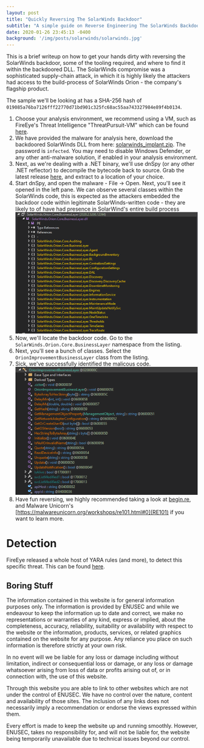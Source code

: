 ```yaml
---
layout: post
title: "Quickly Reversing The SolarWinds Backdoor"
subtitle: "A simple guide on Reverse Engineering The SolarWinds Backdoor"
date: 2020-01-26 23:45:13 -0400
background: '/img/posts/solarwinds/solarwinds.jpg'
---
```


This is a brief writeup on how to get your hands dirty with reversing the SolarWinds backdoor, some of the tooling required, and where to find it within the backdoored DLL. The SolarWinds compromise was a sophisticated supply-chain attack, in which it is highly likely the attackers had access to the build-process of SolarWinds Orion - the company's flagship product.

The sample we'll be looking at has a SHA-256 hash of `019085a76ba7126fff22770d71bd901c325fc68ac55aa743327984e89f4b0134`.

1. Choose your analysis environment, we recommend using a VM, such as FireEye's Threat Intelligence "ThreatPursuit-VM" which can be found [here](https://github.com/fireeye/ThreatPursuit-VM).
2. We have provided the malware for analysis here, download the backdoored SolarWinds DLL from here:  [solarwinds_implant.zip](/solarwinds_implant.zip). The password is `infected`. You may need to disable Windows Defender, or any other anti-malware solution, if enabled in your analysis environment.
3. Next, as we're dealing with a .NET binary, we'll use dnSpy (or any other .NET reflector) to decompile the bytecode back to source. Grab the latest release [here](https://github.com/dnSpy/dnSpy/releases/download/v6.1.8/dnSpy-net-win64.zip), and extract to a location of your choice.
4. Start dnSpy, and open the malware - File -> Open. Next, you'll see it opened in the left pane. We can observe several classes within the SolarWinds code, this is expected as the attackers embedded the backdoor code within legitimate SolarWinds-written code - they are likely to of have had presence  in SolarWind's entire build process
![nvekw.png](/img/posts/solarwinds/nvekw.png)
5. Now, we'll locate the backdoor code. Go to the `SolarWinds.Orion.Core.BusinessLayer` namespace from the listing.
6. Next, you'll see a bunch of classes. Select the `OrionImprovementBusinessLayer` class from the listing.
7. Sick, we've successfully identified the malicous code. 
![l8rbghqemf.png](/img/posts/solarwinds/l8rbghqemf.png)
8. Have fun reversing, we highly recommended taking a look at [begin.re](begin.re), and Malware Unicorn's [https://malwareunicorn.org/workshops/re101.html#0](RE101) if you want to learn more. 

# Detection
FireEye released a whole host of YARA rules (and more), to detect this specific threat. This can be found [here](https://github.com/fireeye/sunburst_countermeasures/blob/main/all-yara.yar#L6-L23).

## Boring Stuff
The information contained in this website is for general information purposes only. The information is provided by ENUSEC and while we endeavour to keep the information up to date and correct, we make no representations or warranties of any kind, express or implied, about the completeness, accuracy, reliability, suitability or availability with respect to the website or the information, products, services, or related graphics contained on the website for any purpose. Any reliance you place on such information is therefore strictly at your own risk.

In no event will we be liable for any loss or damage including without limitation, indirect or consequential loss or damage, or any loss or damage whatsoever arising from loss of data or profits arising out of, or in connection with, the use of this website.

Through this website you are able to link to other websites which are not under the control of ENUSEC. We have no control over the nature, content and availability of those sites. The inclusion of any links does not necessarily imply a recommendation or endorse the views expressed within them.

Every effort is made to keep the website up and running smoothly. However, ENUSEC, takes no responsibility for, and will not be liable for, the website being temporarily unavailable due to technical issues beyond our control.
